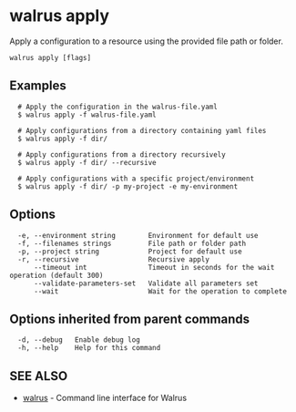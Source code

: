 # walrus apply

Apply a configuration to a resource using the provided file path or folder.

```
walrus apply [flags]
```

## Examples

```
  # Apply the configuration in the walrus-file.yaml 
  $ walrus apply -f walrus-file.yaml

  # Apply configurations from a directory containing yaml files
  $ walrus apply -f dir/

  # Apply configurations from a directory recursively
  $ walrus apply -f dir/ --recursive

  # Apply configurations with a specific project/environment
  $ walrus apply -f dir/ -p my-project -e my-environment

```

## Options

```
  -e, --environment string        Environment for default use
  -f, --filenames strings         File path or folder path
  -p, --project string            Project for default use
  -r, --recursive                 Recursive apply
      --timeout int               Timeout in seconds for the wait operation (default 300)
      --validate-parameters-set   Validate all parameters set
      --wait                      Wait for the operation to complete
```

## Options inherited from parent commands

```
  -d, --debug   Enable debug log
  -h, --help    Help for this command
```

## SEE ALSO

* [walrus](../walrus)	 - Command line interface for Walrus


